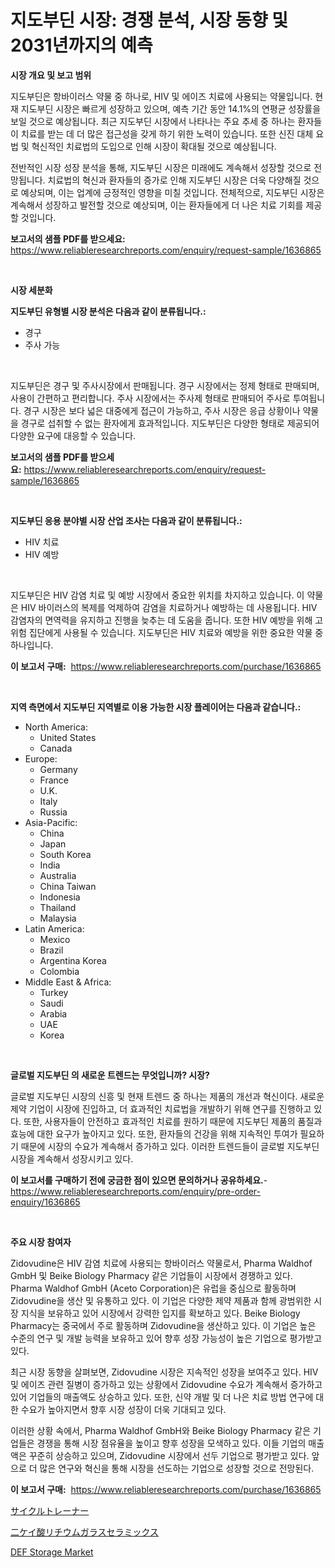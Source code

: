 <p><h1>지도부딘 시장: 경쟁 분석, 시장 동향 및 2031년까지의 예측</h1></p><p><strong>시장 개요 및 보고 범위</strong></p>
<p><p>지도부딘은 항바이러스 약물 중 하나로, HIV 및 에이즈 치료에 사용되는 약물입니다. 현재 지도부딘 시장은 빠르게 성장하고 있으며, 예측 기간 동안 14.1%의 연평균 성장률을 보일 것으로 예상됩니다. 최근 지도부딘 시장에서 나타나는 주요 추세 중 하나는 환자들이 치료를 받는 데 더 많은 접근성을 갖게 하기 위한 노력이 있습니다. 또한 신진 대체 요법 및 혁신적인 치료법의 도입으로 인해 시장이 확대될 것으로 예상됩니다.</p><p>전반적인 시장 성장 분석을 통해, 지도부딘 시장은 미래에도 계속해서 성장할 것으로 전망됩니다. 치료법의 혁신과 환자들의 증가로 인해 지도부딘 시장은 더욱 다양해질 것으로 예상되며, 이는 업계에 긍정적인 영향을 미칠 것입니다. 전체적으로, 지도부딘 시장은 계속해서 성장하고 발전할 것으로 예상되며, 이는 환자들에게 더 나은 치료 기회를 제공할 것입니다.</p></p>
<p><strong>보고서의 샘플 PDF를 받으세요:</strong> <a href="https://www.reliableresearchreports.com/enquiry/request-sample/1636865">https://www.reliableresearchreports.com/enquiry/request-sample/1636865</a></p>
<p>&nbsp;</p>
<p><strong>시장 세분화</strong></p>
<p><strong>지도부딘 유형별 시장 분석은 다음과 같이 분류됩니다.:</strong></p>
<p><ul><li>경구</li><li>주사 가능</li></ul></p>
<p>&nbsp;</p>
<p><p>지도부딘은 경구 및 주사시장에서 판매됩니다. 경구 시장에서는 정제 형태로 판매되며, 사용이 간편하고 편리합니다. 주사 시장에서는 주사제 형태로 판매되어 주사로 투여됩니다. 경구 시장은 보다 넓은 대중에게 접근이 가능하고, 주사 시장은 응급 상황이나 약물을 경구로 섭취할 수 없는 환자에게 효과적입니다. 지도부딘은 다양한 형태로 제공되어 다양한 요구에 대응할 수 있습니다.</p></p>
<p><strong>보고서의 샘플 PDF를 받으세요:</strong>&nbsp;<a href="https://www.reliableresearchreports.com/enquiry/request-sample/1636865">https://www.reliableresearchreports.com/enquiry/request-sample/1636865</a></p>
<p>&nbsp;</p>
<p><strong> 지도부딘 응용 분야별 시장 산업 조사는 다음과 같이 분류됩니다.:</strong></p>
<p><ul><li>HIV 치료</li><li>HIV 예방</li></ul></p>
<p>&nbsp;</p>
<p><p>지도부딘은 HIV 감염 치료 및 예방 시장에서 중요한 위치를 차지하고 있습니다. 이 약물은 HIV 바이러스의 복제를 억제하여 감염을 치료하거나 예방하는 데 사용됩니다. HIV 감염자의 면역력을 유지하고 진행을 늦추는 데 도움을 줍니다. 또한 HIV 예방을 위해 고위험 집단에게 사용될 수 있습니다. 지도부딘은 HIV 치료와 예방을 위한 중요한 약물 중 하나입니다.</p></p>
<p><strong>이 보고서 구매:</strong>&nbsp; <a href="https://www.reliableresearchreports.com/purchase/1636865">https://www.reliableresearchreports.com/purchase/1636865</a></p>
<p>&nbsp;</p>
<p><strong>지역 측면에서 지도부딘 지역별로 이용 가능한 시장 플레이어는 다음과 같습니다.:</strong></p>
<p><ul>
    <li>
        North America:
        <ul>
            <li>United States</li>
            <li>Canada</li>
        </ul>
    </li>
    <li>
        Europe:
        <ul>
            <li>Germany</li>
            <li>France</li>
            <li>U.K.</li>
            <li>Italy</li>
            <li>Russia</li>
        </ul>
    </li>
    <li>
        Asia-Pacific:
        <ul>
            <li>China</li>
            <li>Japan</li>
            <li>South Korea</li>
            <li>India</li>
            <li>Australia</li>
            <li>China Taiwan</li>
            <li>Indonesia</li>
            <li>Thailand</li>
            <li>Malaysia</li>
        </ul>
    </li>
    <li>
        Latin America:
        <ul>
            <li>Mexico</li>
            <li>Brazil</li>
            <li>Argentina Korea</li>
            <li>Colombia</li>
        </ul>
    </li>
    <li>
        Middle East & Africa:
        <ul>
            <li>Turkey</li>
            <li>Saudi</li>
            <li>Arabia</li>
            <li>UAE</li>
            <li>Korea</li>
        </ul>
    </li>
    </ul></p>
<p>&nbsp;</p>
<p><strong>글로벌 지도부딘 의 새로운 트렌드는 무엇입니까? 시장?</strong></p>
<p><p>글로벌 지도부딘 시장의 신흥 및 현재 트렌드 중 하나는 제품의 개선과 혁신이다. 새로운 제약 기업이 시장에 진입하고, 더 효과적인 치료법을 개발하기 위해 연구를 진행하고 있다. 또한, 사용자들이 안전하고 효과적인 치료를 원하기 때문에 지도부딘 제품의 품질과 효능에 대한 요구가 높아지고 있다. 또한, 환자들의 건강을 위해 지속적인 투여가 필요하기 때문에 시장의 수요가 계속해서 증가하고 있다. 이러한 트렌드들이 글로벌 지도부딘 시장을 계속해서 성장시키고 있다.</p></p>
<p><strong>이 보고서를 구매하기 전에 궁금한 점이 있으면 문의하거나 공유하세요.</strong>- <a href="https://www.reliableresearchreports.com/enquiry/pre-order-enquiry/1636865">https://www.reliableresearchreports.com/enquiry/pre-order-enquiry/1636865</a></p>
<p>&nbsp;</p>
<p><strong>주요 시장 참여자</strong></p>
<p><p>Zidovudine은 HIV 감염 치료에 사용되는 항바이러스 약물로서, Pharma Waldhof GmbH 및 Beike Biology Pharmacy 같은 기업들이 시장에서 경쟁하고 있다. Pharma Waldhof GmbH (Aceto Corporation)은 유럽을 중심으로 활동하며 Zidovudine을 생산 및 유통하고 있다. 이 기업은 다양한 제약 제품과 함께 광범위한 시장 지식을 보유하고 있어 시장에서 강력한 입지를 확보하고 있다. Beike Biology Pharmacy는 중국에서 주로 활동하며 Zidovudine을 생산하고 있다. 이 기업은 높은 수준의 연구 및 개발 능력을 보유하고 있어 향후 성장 가능성이 높은 기업으로 평가받고 있다.</p><p>최근 시장 동향을 살펴보면, Zidovudine 시장은 지속적인 성장을 보여주고 있다. HIV 및 에이즈 관련 질병이 증가하고 있는 상황에서 Zidovudine 수요가 계속해서 증가하고 있어 기업들의 매출액도 상승하고 있다. 또한, 신약 개발 및 더 나은 치료 방법 연구에 대한 수요가 높아지면서 향후 시장 성장이 더욱 기대되고 있다.</p><p>이러한 상황 속에서, Pharma Waldhof GmbH와 Beike Biology Pharmacy 같은 기업들은 경쟁을 통해 시장 점유율을 높이고 향후 성장을 모색하고 있다. 이들 기업의 매출액은 꾸준히 상승하고 있으며, Zidovudine 시장에서 선두 기업으로 평가받고 있다. 앞으로 더 많은 연구와 혁신을 통해 시장을 선도하는 기업으로 성장할 것으로 전망된다.</p></p>
<p><strong>이 보고서 구매:</strong>&nbsp;&nbsp;<a href="https://www.reliableresearchreports.com/purchase/1636865">https://www.reliableresearchreports.com/purchase/1636865</a></p>
<p><p><a href="https://medium.com/@chrispcreem58/%E3%82%B5%E3%82%A4%E3%82%AF%E3%83%AB%E3%83%88%E3%83%AC%E3%83%BC%E3%83%8A%E3%83%BC%E3%83%9E%E3%83%BC%E3%82%B1%E3%83%83%E3%83%88-2031%E5%B9%B4%E3%81%BE%E3%81%A7%E3%81%AE%E3%83%88%E3%83%AC%E3%83%B3%E3%83%89-%E4%BA%88%E6%B8%AC-%E7%AB%B6%E4%BA%89%E5%88%86%E6%9E%90-ab92acb21b45">サイクルトレーナー</a></p><p><a href="https://medium.com/@isabeleterson7845/%E3%83%AA%E3%83%81%E3%82%A6%E3%83%A0%E4%BA%8C%E3%82%B1%E3%82%A4%E9%85%B8%E3%82%B8%E3%83%AB%E3%82%B3%E3%83%8B%E3%82%A6%E3%83%A0%E3%82%AC%E3%83%A9%E3%82%B9%E3%82%BB%E3%83%A9%E3%83%9F%E3%83%83%E3%82%AF%E3%82%B9%E5%B8%82%E5%A0%B4%E8%A6%8F%E6%A8%A1%E3%81%A8%E5%B8%82%E5%A0%B4%E5%8B%95%E5%90%91-%E5%AE%8C%E5%85%A8%E3%81%AA%E6%A5%AD%E7%95%8C%E6%A6%82%E8%A6%81-2024%E5%B9%B4%E3%81%8B%E3%82%892031%E5%B9%B4%E3%81%BE%E3%81%A7-a47c81f59b09">二ケイ酸リチウムガラスセラミックス</a></p><p><a href="https://view.publitas.com/reportprime-1/def-storage-market-research-report-forecasted-for-period-from-2024-2031-by-market-type-market-application-and-region/">DEF Storage Market</a></p></p>

